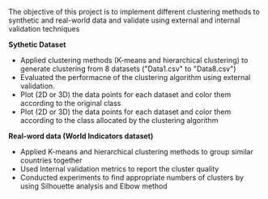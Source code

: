 The objective of this project is to implement different clustering methods to synthetic and real-world data and validate using external and internal validation techniques

**Sythetic Dataset**
- Applied clustering methods (K-means and hierarchical clustering) to generate clustering from 8 datasets ("Data1.csv" to "Data8.csv")
- Evaluated the performacne of the clustering algorithm using external validation. 
- Plot (2D or 3D) the data points for each dataset and color them according to the original class
- Plot (2D or 3D) the data points for each dataset and color them according to the class allocated by the clustering algorithm

**Real-word data (World Indicators dataset)**
- Applied K-means and hierarchical clustering methods to group similar countries together
- Used Internal validation metrics to report the cluster quality
- Conducted experiments to find appropriate numbers of clusters by using  Silhouette analysis and Elbow method
